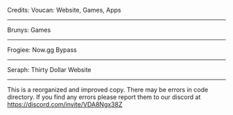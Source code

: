 Credits:
Voucan: Website, Games, Apps
____
Brunys: Games
____
Frogiee: Now.gg Bypass
____
Seraph: Thirty Dollar Website
_____________________________________________________________________________________________________________________________________________________________________________________
This is a reorganized and improved copy. There may be errors in code directory. If you find any errors please report them to our discord at https://discord.com/invite/VDA8Ngx38Z
